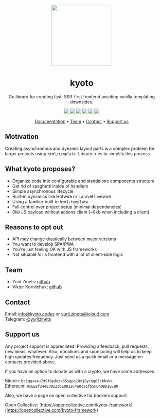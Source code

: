 <p align="center">
    <img width="200" src="https://raw.githubusercontent.com/kyoto-framework/kyoto/master/logo.svg" />
</p>

<h1 align="center">kyoto</h1>

<p align="center">
    Go library for creating fast, SSR-first frontend avoiding vanilla templating downsides.
</p>

<p align="center">
    <a href="https://goreportcard.com/report/git.sr.ht/~kyoto-framework/kyoto">
        <img src="https://goreportcard.com/badge/git.sr.ht/~kyoto-framework/kyoto">
    </a>
    <a href="https://codecov.io/gh/kyoto-framework/kyoto">
        <img src="https://codecov.io/gh/kyoto-framework/kyoto/branch/master/graph/badge.svg?token=XVLKT20DP8">
    </a href="https://pkg.go.dev/git.sr.ht/~kyoto-framework/kyoto">
        <img src="https://pkg.go.dev/badge/git.sr.ht/~kyoto-framework/kyoto.svg">
    </a>
    <a href="https://opencollective.com/kyoto-framework">
        <img src="https://img.shields.io/opencollective/all/kyoto-framework?label=backers%20%26%20sponsors">
    </a>
    <img src="https://img.shields.io/github/license/kyoto-framework/kyoto">
    <img src="https://visitor-badge.glitch.me/badge?page_id=kyoto-framework&left_color=grey&right_color=green">
</p>

<p align="center">
    <a href="https://pkg.go.dev/git.sr.ht/~kyoto-framework/kyoto">Documentation</a>&nbsp;&bull; <a href="#team">Team</a>&nbsp;&bull; <a href="#contact">Contact</a>&nbsp;&bull; <a href="#support-us">Support us</a>
</p>

## Motivation

Creating asynchronous and dynamic layout parts is a complex problem for larger projects using `html/template`.
Library tries to simplify this process.

## What kyoto proposes?

- Organize code into configurable and standalone components structure
- Get rid of spaghetti inside of handlers
- Simple asynchronous lifecycle
- Built-in dynamics like Hotwire or Laravel Livewire
- Using a familiar built-in `html/template`
- Full control over project setup (minimal dependencies)
- 0kb JS payload without actions client (~8kb when including a client)

## Reasons to opt out

- API may change drastically between major versions
- You want to develop SPA/PWA
- You're just feeling OK with JS frameworks
- Not situable for a frontend with a lot of client-side logic

## Team

- Yurii Zinets: [github](https://github.com/yuriizinets)
- Viktor Korniichuk: [github](https://github.com/RowdyHcs)

## Contact

Email: info@kyoto.codes or yurii.zinets@icloud.com  
Telegram: [@yuriizinets](https://t.me/yuriizinets)

## Support us

Any project support is appreciated! Providing a feedback, pull requests, new ideas, whatever. Also, donations and sponsoring will help us to keep high updates frequency. Just send us a quick email or a message on contacts provided above.

If you have an option to donate us with a crypto, we have some addresses.

Bitcoin: `bc1qgxe4u799f8pdyzk65sqpq28xj0yc6g05ckhvkk`  
Ethereum: `0xEB2f24e830223bE081264e0c81fb5FD4DDD2B7B0`

Also, we have a page on open collective for backers support.

Open Collective: [https://opencollective.com/kyoto-framework](https://opencollective.com/kyoto-framework)